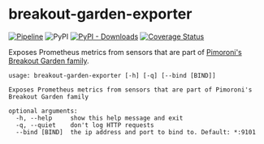 # breakout-garden-exporter

[![Pipeline](https://github.com/andrewjw/breakout-garden-exporter/actions/workflows/build.yml/badge.svg)](https://github.com/andrewjw/breakout-garden-exporter/actions/workflows/build.yml)
![PyPI](https://img.shields.io/pypi/v/breakout-garden-exporter)
[![PyPI - Downloads](https://img.shields.io/pypi/dm/glowprom)](https://pypi.org/project/breakout-garden-exporter/)
[![Coverage Status](https://coveralls.io/repos/github/andrewjw/breakout-garden-exporter/badge.svg?branch=main)](https://coveralls.io/github/andrewjw/breakout-garden-exporter?branch=master)

Exposes Prometheus metrics from sensors that are part of [Pimoroni's Breakout Garden family](https://shop.pimoroni.com/collections/breakout-garden).

```
usage: breakout-garden-exporter [-h] [-q] [--bind [BIND]]

Exposes Prometheus metrics from sensors that are part of Pimoroni's Breakout Garden family

optional arguments:
  -h, --help     show this help message and exit
  -q, --quiet    don't log HTTP requests
  --bind [BIND]  the ip address and port to bind to. Default: *:9101
```